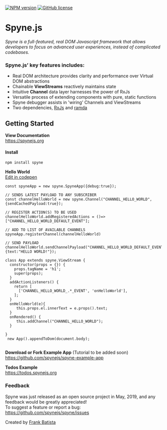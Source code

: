 [![NPM version](https://img.shields.io/npm/v/spyne.svg?longCache=true&style=flat-square)](https://www.npmjs.com/package/spyne)
[![GitHub license](https://img.shields.io/github/license/spynejs/spyne.svg?longCache=true&style=flat-square)](https://github.com/spynejs/spyne/blob/master/LICENSE)
# Spyne.js
<em>Spyne is a full-featured, real DOM Javascript framework that allows developers to focus on advanced user experiences, instead of complicated codebases.</em>

### Spyne.js’ key features includes:

* Real DOM architecture provides clarity and performance over Virtual DOM abstractions
* Chainable <b>ViewStreams</b> reactively maintains state
* Intuitive <b>Channel</b> data layer harnesses the power of RxJs
* Versatile process of extending components with pure, static functions
* Spyne debugger assists in 'wiring' Channels and ViewStreams
* Two dependencies, [RxJs](https://rxjs-dev.firebaseapp.com) and [ramda](https://ramdajs.com)




## Getting Started ##
**View Documentation**<br/>
https://spynejs.org

#### Install ##
```
npm install spyne
```
**Hello World**<br>
[Edit in codepen](https://codepen.io/nybatista/pen/Pvvweb)
```
const spyneApp = new spyne.SpyneApp({debug:true});

// SENDS LATEST PAYLOAD TO ANY SUBSCRIBER
const channelHelloWorld = new spyne.Channel("CHANNEL_HELLO_WORLD", {sendCachedPayload:true});

// REGISTER ACTION(S) TO BE USED
channelHelloWorld.addRegisteredActions = ()=>["CHANNEL_HELLO_WORLD_DEFAULT_EVENT"];

// ADD TO LIST OF AVAILABLE CHANNELS
spyneApp.registerChannel(channelHelloWorld)

// SEND PAYLOAD
channelHelloWorld.sendChannelPayload("CHANNEL_HELLO_WORLD_DEFAULT_EVENT", {text:"HELLO WORLD!"});

class App extends spyne.ViewStream {
  constructor(props = {}) {
    props.tagName = 'h1';
    super(props);
  }
  addActionListeners() {
    return [
      ['CHANNEL_HELLO_WORLD_.*_EVENT', 'onHelloWorld'],
    ];
  }
  onHelloWorld(e){
     this.props.el.innerText = e.props().text;
  }
  onRendered() {
     this.addChannel("CHANNEL_HELLO_WORLD");
  }
 
}
 new App().appendToDom(document.body);
 
```
**Download or Fork Example App** (Tutorial to be added soon)<br/>
https://github.com/spynejs/spyne-example-app <br>

**Todos Example**<br/>
https://todos.spynejs.org</br>

### Feedback
Spyne was just released as an open source project in May, 2019, and any feedback would be greatly appreciated!<br>
To suggest a feature or report a bug: https://github.com/spynejs/spyne/issues


Created by [Frank Batista](https://frankbatista.com)
